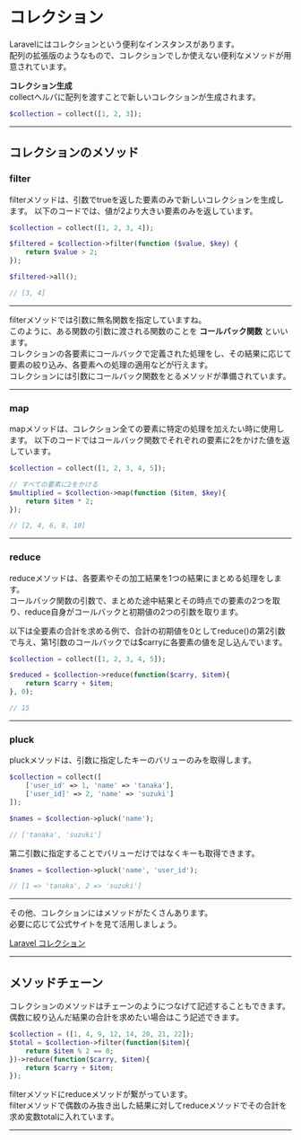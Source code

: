 # コレクション

Laravelにはコレクションという便利なインスタンスがあります。  
配列の拡張版のようなもので、コレクションでしか使えない便利なメソッドが用意されています。

**コレクション生成**  
collectヘルパに配列を渡すことで新しいコレクションが生成されます。

```php
$collection = collect([1, 2, 3]);
```

---


## コレクションのメソッド

### filter
filterメソッドは、引数でtrueを返した要素のみで新しいコレクションを生成します。
以下のコードでは、値が2より大きい要素のみを返しています。

```php
$collection = collect([1, 2, 3, 4]);

$filtered = $collection->filter(function ($value, $key) {
    return $value > 2;
});

$filtered->all();

// [3, 4]
```

---

filterメソッドでは引数に無名関数を指定していますね。  
このように、ある関数の引数に渡される関数のことを **コールバック関数** といいます。  
コレクションの各要素にコールバックで定義された処理をし、その結果に応じて要素の絞り込み、各要素への処理の適用などが行えます。  
コレクションには引数にコールバック関数をとるメソッドが準備されています。

---

### map
mapメソッドは、コレクション全ての要素に特定の処理を加えたい時に使用します。
以下のコードではコールバック関数でそれぞれの要素に2をかけた値を返しています。

```php
$collection = collect([1, 2, 3, 4, 5]);

// すべての要素に2をかける
$multiplied = $collection->map(function ($item, $key){
    return $item * 2;
});

// [2, 4, 6, 8, 10]
```

---

### reduce
reduceメソッドは、各要素やその加工結果を1つの結果にまとめる処理をします。  
コールバック関数の引数で、まとめた途中結果とその時点での要素の2つを取り、reduce自身がコールバックと初期値の2つの引数を取ります。  

以下は全要素の合計を求める例で、合計の初期値を0としてreduce()の第2引数で与え、第1引数のコールバックでは$carryに各要素の値を足し込んでいます。

```php
$collection = collect([1, 2, 3, 4, 5]);

$reduced = $collection->reduce(function($carry, $item){
    return $carry + $item;
}, 0);

// 15
```

---

### pluck
pluckメソッドは、引数に指定したキーのバリューのみを取得します。  

```php
$collection = collect([
    ['user_id' => 1, 'name' => 'tanaka'],
    ['user_id]' => 2, 'name' => 'suzuki']
]);

$names = $collection->pluck('name');

// ['tanaka', 'suzuki']
```

第二引数に指定することでバリューだけではなくキーも取得できます。

```php
$names = $collection->pluck('name', 'user_id');

// [1 => 'tanaka', 2 => 'suzuki']

```

---

その他、コレクションにはメソッドがたくさんあります。  
必要に応じて公式サイトを見て活用しましょう。  

[Laravel コレクション](https://readouble.com/laravel/8.x/ja/collections.html)

---

## メソッドチェーン
コレクションのメソッドはチェーンのようにつなげて記述することもできます。  
偶数に絞り込んだ結果の合計を求めたい場合はこう記述できます。

```php
$collection = ([1, 4, 9, 12, 14, 20, 21, 22]);
$total = $collection->filter(function($item){
    return $item % 2 == 0;
})->reduce(function($carry, $item){
    return $carry + $item;
});
```
filterメソッドにreduceメソッドが繋がっています。  
filterメソッドで偶数のみ抜き出した結果に対してreduceメソッドでその合計を求め変数totalに入れています。

---